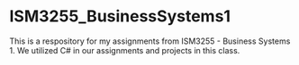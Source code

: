 # ISM3255_BusinessSystems1

This is a respository for my assignments from ISM3255 - Business Systems 1. We utilized C# in our assignments and projects in this class. 
